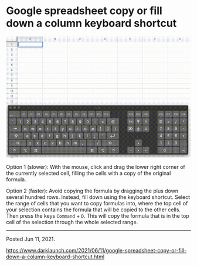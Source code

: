 # Google spreadsheet copy or fill down a column keyboard shortcut

<img alt="" src="/img/uploads/2021-06/google-spreadsheet-fill-down.gif" />

Option 1 (slower): With the mouse, click and drag the lower right corner of the currently selected cell, filling the cells with a copy of the original formula.

Option 2 (faster): Avoid copying the formula by dragging the plus down several hundred rows. Instead, fill down using the keyboard shortcut. Select the range of cells that you want to copy formulas into, where the top cell of your selection contains the formula that will be copied to the other cells. Then press the keys `Command` + `D`. This will copy the formula that is in the top cell of the selection through the whole selected range.

---

Posted Jun 11, 2021.

https://www.darklaunch.com/2021/06/11/google-spreadsheet-copy-or-fill-down-a-column-keyboard-shortcut.html